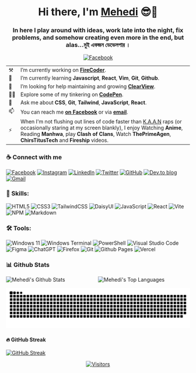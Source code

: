 <h1 align="center">Hi there, I'm <a href="https://github.com/thecodermehedi">Mehedi</a> 😎👋</h1>


<h3 align="center">In here I play around with ideas, work late into the night, fix problems, and somehow creating even more in the end, but alas...মুই একজন ডেভেলপার ।  </h3>

<div align="center">

[![Facebook](https://img.shields.io/badge/Facebook-%231877F2.svg?style=for-the-badge&logo=Facebook&logoColor=white)](https://facebook.com/thecodermehedi)
</div>

<table border="0">
    <tr>
        <td>⚒️</td>
        <td>I’m currently working on <b><a href="https://github.com/firecoder-org/website" target="_blank">FireCoder</a></b>.</td>
    </tr>
    <tr>
        <td>🧠</td>
        <td>I’m currently learning <b>Javascript</b>, <b>React</b>, <b>Vim</b>, <b>Git</b>, <b>Github</b>.</td>
    </tr>
    <tr>
        <td>🤝</td>
        <td>I’m looking for help maintaining and growing <b><a href="https://dub.sh/clearviewGithub" target="_blank">ClearView</a></b>.</td>
    </tr>
    <tr>
        <td>👨‍💻</td>
        <td>Explore some of my tinkering on <b><a href="https://codepen.io/brandonmcconnell" target="_blank">CodePen</a></b>.</td>
    </tr>
    <tr>
        <td>💬</td>
        <td>Ask me about <b>CSS</b>, <b>Git</b>, <b>Tailwind</b>, <b>JavaScript</b>, <b>React</b>.</td>
    </tr>
    <tr>
        <td>📫</td>
        <td>You can reach me <b><a href="https://facebook.com/thecodermehedi" target="_blank">on Facebook</a></b> or via <b><a href="mailto:thecodermehedi@gmail.com" target="_blank">email</a></b>.</td>
    </tr>
    <!-- <tr>
        <td>📄</td>
        <td>Learn more about my professional experience on <b><a href="https://www.linkedin.com/in/thecodermehedi" target="_blank">LinkedIn</a></b> or <b><a href="https://github.com/brandonmcconnell/brandonmcconnell/raw/main/BrandonMcConnell-Resume.pdf">download my resume</a></b>.</td>
    </tr> -->
    <tr>
        <td>⚡</td>
        <td>When I'm not flushing out lines of code faster than <a href="https://www.youtube.com/watch?v=vK3GKSifnyk" target="_blank">K.A.A.N</a> raps (or occasionally staring at my screen blankly), I enjoy Watching <b>Anime</b>, Reading <b>Manhwa</b>, play <b>Clash of Clans</b>, Watch <b>ThePrimeAgen</b>, <b>ChirsTitusTech</b> and <b>Fireship</b> videos.</td>
    </tr>
</table>

### ☕ Connect with me

[![Facebook](https://img.shields.io/badge/Facebook-%231877F2.svg?style=for-the-badge&logo=Facebook&logoColor=white)](https://facebook.com/thecodermehedi) [![Instagram](https://img.shields.io/badge/Instagram-%23E4405F.svg?style=for-the-badge&logo=Instagram&logoColor=white)](http://instagram.com/thecodermehedi) [![LinkedIn](https://img.shields.io/badge/linkedin-%230077B5.svg?style=for-the-badge&logo=linkedin&logoColor=white)](https://www.linkedin.com/in/thecodermehedi/) [![Twitter](https://img.shields.io/badge/Twitter-%231DA1F2.svg?style=for-the-badge&logo=Twitter&logoColor=white)](https://twitter.com/thecodermehedi)
[![GitHub](https://img.shields.io/badge/github-%23121011.svg?style=for-the-badge&logo=github&logoColor=white)](https://github.com/thecodermehedi) [![Dev.to blog](https://img.shields.io/badge/dev.to-0A0A0A?style=for-the-badge&logo=dev.to&logoColor=white)](https://dev.to/thecodermehedi) [![Gmail](https://img.shields.io/badge/Gmail-D14836?style=for-the-badge&logo=gmail&logoColor=white)](mailto:thecodermehedi@gmail.com)




### 💪 Skills:

![HTML5](https://img.shields.io/badge/html5-%23E34F26.svg?style=for-the-badge&logo=html5&logoColor=white) ![CSS3](https://img.shields.io/badge/css3-%231572B6.svg?style=for-the-badge&logo=css3&logoColor=white) ![TailwindCSS](https://img.shields.io/badge/tailwindcss-%2338B2AC.svg?style=for-the-badge&logo=tailwind-css&logoColor=white) ![DaisyUI](https://img.shields.io/badge/daisyui-5A0EF8?style=for-the-badge&logo=daisyui&logoColor=white) ![JavaScript](https://img.shields.io/badge/javascript-%23323330.svg?style=for-the-badge&logo=javascript&logoColor=%23F7DF1E) ![React](https://img.shields.io/badge/react-%2320232a.svg?style=for-the-badge&logo=react&logoColor=%2361DAFB) ![Vite](https://img.shields.io/badge/vite-%23646CFF.svg?style=for-the-badge&logo=vite&logoColor=white) ![NPM](https://img.shields.io/badge/NPM-%23CB3837.svg?style=for-the-badge&logo=npm&logoColor=white) ![Markdown](https://img.shields.io/badge/markdown-%23000000.svg?style=for-the-badge&logo=markdown&logoColor=white)

### 🛠 Tools:

![Windows 11](https://img.shields.io/badge/Windows%2011-%230079d5.svg?style=for-the-badge&logo=Windows%2011&logoColor=white) ![Windows Terminal](https://img.shields.io/badge/Windows%20Terminal-%234D4D4D.svg?style=for-the-badge&logo=windows-terminal&logoColor=white) ![PowerShell](https://img.shields.io/badge/PowerShell-%235391FE.svg?style=for-the-badge&logo=powershell&logoColor=white)
![Visual Studio Code](https://img.shields.io/badge/Visual%20Studio%20Code-0078d7.svg?style=for-the-badge&logo=visual-studio-code&logoColor=white) ![Figma](https://img.shields.io/badge/figma-%23F24E1E.svg?style=for-the-badge&logo=figma&logoColor=white) ![ChatGPT](https://img.shields.io/badge/chatGPT-74aa9c?style=for-the-badge&logo=openai&logoColor=white) ![Firefox](https://img.shields.io/badge/Firefox-FF7139?style=for-the-badge&logo=Firefox-Browser&logoColor=white) ![Git](https://img.shields.io/badge/git-%23F05033.svg?style=for-the-badge&logo=git&logoColor=white) ![Github Pages](https://img.shields.io/badge/github%20pages-121013?style=for-the-badge&logo=github&logoColor=white) ![Vercel](https://img.shields.io/badge/vercel-%23000000.svg?style=for-the-badge&logo=vercel&logoColor=white)

### 📊 Github Stats

<div style="display: flex;">
  <img alt="Mehedi's Github Stats" src="https://github-readme-stats-thecodermehedi.vercel.app/api?username=thecodermehedi&layout=compact&hide_border=true&theme=github_dark&show_icons=true&count_private=true&include_all_commits=true&custom_title=Stats\&rank_icon=github&hide_title=true" style="height: 200; width: 50%;">
  <img alt="Mehedi's Top Languages" src="https://github-readme-stats-thecodermehedi.vercel.app/api/top-langs/?username=thecodermehedi&layout=compact&langs_count=8&hide_border=true&theme=github_dark&hide_title=true" style="height: 200; width: 49%;">
</div>

![snake gif](https://github.com/thecodermehedi/thecodermehedi/blob/output/github-contribution-grid-snake-dark.svg)

<h4>🔥 GitHub Streak</h4>
<a href="https://git.io/streak-stats"><img src="https://streak-stats.demolab.com?user=thecodermehedi&theme=tokyonight&hide_border=true&date_format=j%20M%5B%20Y%5D&card_width=840" alt="GitHub Streak"></a>


<br/>

<div align="center">

[![Visitors](https://komarev.com/ghpvc/?username=thecodermehedi&color=1a71ff&style=flat&label=Visitors)](https://github.com/thecodermehedi)

</div>
